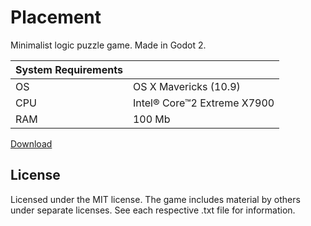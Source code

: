 # Placement
Minimalist logic puzzle game. Made in Godot 2.

| System Requirements		|							|
| ----------- 				| ----------- 				|
|OS							|OS X Mavericks (10.9)		|
|CPU						|Intel® Core™2 Extreme X7900|
|RAM						|100 Mb  					|

[Download](https://github.com/BassmanOff/Placement_X64_MacOS/releases/download/Release/Placement.dmg)

## License
Licensed under the MIT license. The game includes material by others under separate licenses. See each respective .txt file for information.
